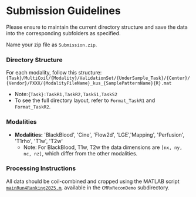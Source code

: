 # Submission Guidelines

Please ensure to maintain the current directory structure and save the data into the corresponding subfolders as specified.

Name your zip file as `Submission.zip`.


### Directory Structure
For each modality, follow this structure:
`{Task}/MultiCoil/{Modality}/ValidationSet/{UnderSample_Task}/{Center}/{Vendor}/PXXX/{ModalityFileName}_kus_{SamplePatternName}{R}.mat`
- Note:`{Task}:TaskR1,TaskR2,TaskS1,TaskS2`
- To see the full directory layout, refer to `Format_TaskR1` and `Format_TaskR2`.

### Modalities
- **Modalities:** 'BlackBlood', 'Cine', 'Flow2d', 'LGE','Mapping', 'Perfusion', 'T1rho', 'T1w', 'T2w'
  - Note: For BlackBlood, T1w, T2w the data dimensions are `[nx, ny, nc, nz]`, which differ from the other modalities.

### Processing Instructions
All data should be coil-combined and cropped using the MATLAB script [`mainRun4Ranking2025.m`](../CMRxReconDemo/run4Ranking.m), available in the `CMRxReconDemo` subdirectory.

